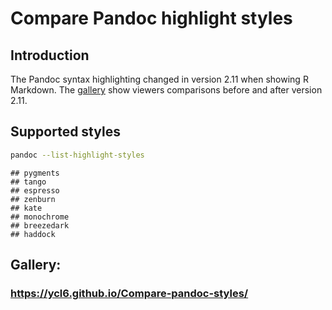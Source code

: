 # Compare Pandoc highlight styles

## Introduction
The Pandoc syntax highlighting changed in version 2.11 when showing R Markdown. The [gallery](https://ycl6.github.io/Compare-pandoc-styles/) show viewers comparisons before and after version 2.11.

## Supported styles

```bash
pandoc --list-highlight-styles
```

```
## pygments
## tango
## espresso
## zenburn
## kate
## monochrome
## breezedark
## haddock
```

## Gallery: 

### https://ycl6.github.io/Compare-pandoc-styles/
